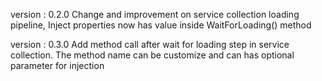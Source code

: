   version : 0.2.0
  Change and improvement on service collection loading pipeline, Inject properties now has value inside WaitForLoading() method

  version : 0.3.0
  Add method call after wait for loading step in service collection. The method name can be customize and can has optional parameter for injection